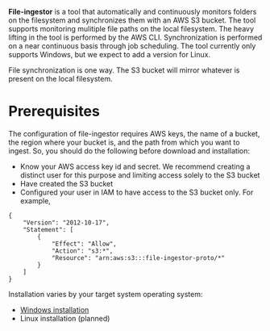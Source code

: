 **File-ingestor** is a tool that automatically and continuously monitors folders on the filesystem and synchronizes them with an AWS S3 bucket. The tool supports monitoring mulitiple file paths on the local filesystem. The heavy lifting in the tool is performed by the AWS CLI. Synchronization is performed on a near continuous basis through job scheduling. The tool currently only supports Windows, but we expect to add a version for Linux.

File synchronization is one way. The S3 bucket will mirror whatever is present on the local filesystem.

Prerequisites
============
The configuration of file-ingestor requires AWS keys, the name of a bucket, the region where your bucket is, and the path from which you want to ingest. So, you should do the following before download and installation:
* Know your AWS access key id and secret. We recommend creating a distinct user for this purpose and limiting access solely to the S3 bucket
* Have created the S3 bucket
* Configured your user in IAM to have access to the S3 bucket only. For example,
```
{
    "Version": "2012-10-17",
    "Statement": [
        {
            "Effect": "Allow",
            "Action": "s3:*",
            "Resource": "arn:aws:s3:::file-ingestor-proto/*"
        }
    ]
}
```



Installation varies by your target system operating system:
* [Windows installation](Windows/README.md)
* Linux installation (planned)
